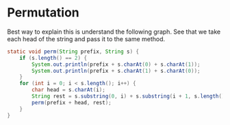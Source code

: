 # Permutation
Best way to explain this is understand the following graph. See that we take each head of the string and pass it to the same method.

```java
static void perm(String prefix, String s) {
    if (s.length() == 2) {
        System.out.println(prefix + s.charAt(0) + s.charAt(1));
        System.out.println(prefix + s.charAt(1) + s.charAt(0));
    }
    for (int i = 0; i < s.length(); i++) {
        char head = s.charAt(i);
        String rest = s.substring(0, i) + s.substring(i + 1, s.length());
        perm(prefix + head, rest);
    }
}
```